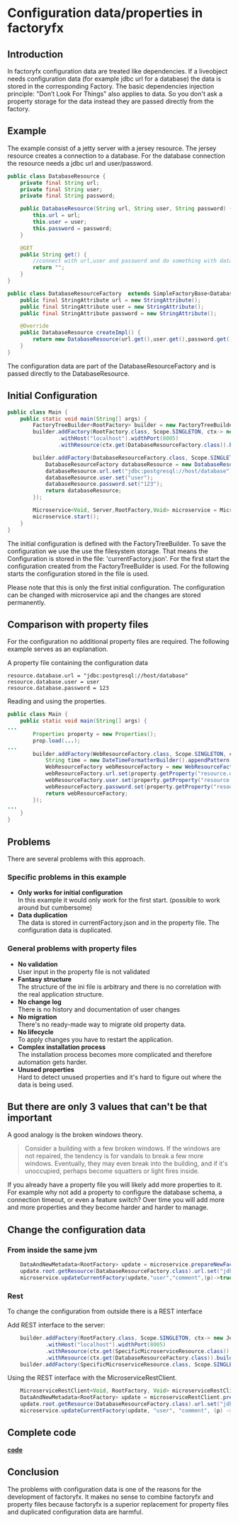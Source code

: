 # Configuration data/properties in factoryfx

## Introduction
In factoryfx configuration data are treated like dependencies.
If a liveobject needs configuration data (for example jdbc url for a database) the data is stored in the corresponding Factory.
The basic dependencies injection principle: "Don’t Look For Things" also applies to data. So you don't ask a property storage for the data instead they are passed directly from the factory.

## Example
The example consist of a jetty server with a jersey resource. The jersey resource creates a connection to a database.
For the database connection the resource needs a jdbc url and user/password.

```java
public class DatabaseResource {
    private final String url;
    private final String user;
    private final String password;

    public DatabaseResource(String url, String user, String password) {
        this.url = url;
        this.user = user;
        this.password = password;
    }

    @GET
    public String get() {
        //connect with url,user and password and do something with database
        return "";
    }
}

public class DatabaseResourceFactory  extends SimpleFactoryBase<DatabaseResource,Void, RootFactory> {
    public final StringAttribute url = new StringAttribute();
    public final StringAttribute user = new StringAttribute();
    public final StringAttribute password = new StringAttribute();

    @Override
    public DatabaseResource createImpl() {
        return new DatabaseResource(url.get(),user.get(),password.get());
    }
}
```
The configuration data are part of the DatabaseResourceFactory and is passed directly to the DatabaseResource.

## Initial Configuration 
```java
public class Main {
    public static void main(String[] args) {
        FactoryTreeBuilder<RootFactory> builder = new FactoryTreeBuilder<>(RootFactory.class);
        builder.addFactory(RootFactory.class, Scope.SINGLETON, ctx-> new JettyServerBuilder<>(new RootFactory())
                .withHost("localhost").widthPort(8005)
                .withResource(ctx.get(DatabaseResourceFactory.class)).build());

        builder.addFactory(DatabaseResourceFactory.class, Scope.SINGLETON, ctx->{
            DatabaseResourceFactory databaseResource = new DatabaseResourceFactory();
            databaseResource.url.set("jdbc:postgresql://host/database");
            databaseResource.user.set("user");
            databaseResource.password.set("123");
            return databaseResource;
        });

        Microservice<Void, Server,RootFactory,Void> microservice = MicroserviceBuilder.buildFilesystemMicroservice(builder.buildTree(),Paths.get("./"));
        microservice.start();
    }
}
```
The initial configuration is defined with the FactoryTreeBuilder. 
To save the configuration we use the use the filesystem storage. That means the Configuration is stored in the file: 'currentFactory.json'.
For the first start the configuration created from the FactoryTreeBuilder is used. For the following starts the configuration stored in the file is used.

Please note that this is only the first initial configuration. The configuration can be changed with microservice api and the changes are stored permanently.

## Comparison with property files
For the configuration no additional property files are required. The following example serves as an explanation.

A property file containing the configuration data
```
resource.database.url = "jdbc:postgresql://host/database"
resource.database.user = user
resource.database.password = 123
```
Reading and using the properties.
```java
public class Main {
    public static void main(String[] args) {
...
        Properties property = new Properties();
        prop.load(...);
...
        builder.addFactory(WebResourceFactory.class, Scope.SINGLETON, ctx->{
            String time = new DateTimeFormatterBuilder().appendPattern("dd.MM.yyyy HH:mm:ss.SSS").toFormatter().format(LocalDateTime.now());
            WebResourceFactory webResourceFactory = new WebResourceFactory();
            webResourceFactory.url.set(property.getProperty("resource.database.url"));
            webResourceFactory.user.set(property.getProperty("resource.database.user"));
            webResourceFactory.password.set(property.getProperty("resource.database.password"));
            return webResourceFactory;
        });
...
    }
}
```

## Problems
There are several problems with this approach.
### Specific problems in this example
* **Only works for initial configuration**<br>
In this example it would only work for the first start. (possible to work around but cumbersome)
* **Data duplication**<br>
The data is stored in currentFactory.json and in the property file.
The configuration data is duplicated.

### General problems with property files
* **No validation**<br>
User input in the property file is not validated
* **Fantasy structure**<br>
The structure of the ini file is arbitrary and there is no correlation with the real application structure.
* **No change log**<br>
There is no history and documentation of user changes
* **No migration**<br>
There's no ready-made way to migrate old property data.
* **No lifecycle**<br>
To apply changes you have to restart the application.
* **Complex installation process**<br>
The installation process becomes more complicated and therefore automation gets harder.
* **Unused properties**<br>
Hard to detect unused properties and it's hard to figure out where the data is being used.

## But there are only 3 values that can't be that important
A good analogy  is the broken windows theory.
> Consider a building with a few broken windows. If the windows are not repaired, the tendency is for vandals to break a few more windows. Eventually, they may even break into the building, and if it's unoccupied, perhaps become squatters or light fires inside. 

If you already have a property file you will likely add more properties to it. For example why not add a property to configure the database schema, a connection timeout, or even a feature switch? Over time you will add more and more properties and they become harder and harder to manage.


## Change the configuration data
### From inside the same jvm
```java
    DataAndNewMetadata<RootFactory> update = microservice.prepareNewFactory();
    update.root.getResource(DatabaseResourceFactory.class).url.set("jdbc:postgresql://host/databasenew");
    microservice.updateCurrentFactory(update,"user","comment",(p)->true);
```
### Rest
To change the configuration from outside there is a REST interface

Add REST interface to the server:
```java
    builder.addFactory(RootFactory.class, Scope.SINGLETON, ctx-> new JettyServerBuilder<>(new RootFactory())
            .withHost("localhost").widthPort(8005)
            .withResource(ctx.get(SpecificMicroserviceResource.class))
            .withResource(ctx.get(DatabaseResourceFactory.class)).build());
    builder.addFactory(SpecificMicroserviceResource.class, Scope.SINGLETON);
```
Using the REST interface with the MicroserviceRestClient.
```java
    MicroserviceRestClient<Void, RootFactory, Void> microserviceRestClient = MicroserviceRestClientBuilder.build("localhost", 8005, "", "", RootFactory.class);
    DataAndNewMetadata<RootFactory> update = microserviceRestClient.prepareNewFactory();
    update.root.getResource(DatabaseResourceFactory.class).url.set("jdbc:postgresql://host/databasenew");
    microservice.updateCurrentFactory(update, "user", "comment", (p) -> true);
```

## Complete code
[**code**](https://github.com/factoryfx/factoryfx/tree/master/docu/src/main/java/de/factoryfx/docu/configurationdata)

## Conclusion
The problems with configuration data is one of the reasons for the development of factoryfx.
It makes no sense to combine factoryfx and property files because factoryfx is a superior replacement for property files and duplicated configuration data are harmful.


